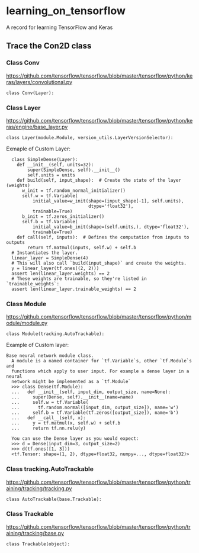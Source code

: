 # learning_on_tensorflow<br />
A record for learning TensorFlow and Keras<br />

## Trace the Con2D class<br />

### Class Conv<br />
https://github.com/tensorflow/tensorflow/blob/master/tensorflow/python/keras/layers/convolutional.py<br />
```
class Conv(Layer):
```


### Class Layer<br />
https://github.com/tensorflow/tensorflow/blob/master/tensorflow/python/keras/engine/base_layer.py
```
class Layer(module.Module, version_utils.LayerVersionSelector):
```
Exmaple of Custom Layer:<br />
```
  class SimpleDense(Layer):
    def __init__(self, units=32):
        super(SimpleDense, self).__init__()
        self.units = units
    def build(self, input_shape):  # Create the state of the layer (weights)
      w_init = tf.random_normal_initializer()
      self.w = tf.Variable(
          initial_value=w_init(shape=(input_shape[-1], self.units),
                               dtype='float32'),
          trainable=True)
      b_init = tf.zeros_initializer()
      self.b = tf.Variable(
          initial_value=b_init(shape=(self.units,), dtype='float32'),
          trainable=True)
    def call(self, inputs):  # Defines the computation from inputs to outputs
        return tf.matmul(inputs, self.w) + self.b
  # Instantiates the layer.
  linear_layer = SimpleDense(4)
  # This will also call `build(input_shape)` and create the weights.
  y = linear_layer(tf.ones((2, 2)))
  assert len(linear_layer.weights) == 2
  # These weights are trainable, so they're listed in `trainable_weights`:
  assert len(linear_layer.trainable_weights) == 2
```


### Class Module<br />
https://github.com/tensorflow/tensorflow/blob/master/tensorflow/python/module/module.py
```
class Module(tracking.AutoTrackable):
```
Example of Custom layer:
```
Base neural network module class.
  A module is a named container for `tf.Variable`s, other `tf.Module`s and
  functions which apply to user input. For example a dense layer in a neural
  network might be implemented as a `tf.Module`
  >>> class Dense(tf.Module):
  ...   def __init__(self, input_dim, output_size, name=None):
  ...     super(Dense, self).__init__(name=name)
  ...     self.w = tf.Variable(
  ...       tf.random.normal([input_dim, output_size]), name='w')
  ...     self.b = tf.Variable(tf.zeros([output_size]), name='b')
  ...   def __call__(self, x):
  ...     y = tf.matmul(x, self.w) + self.b
  ...     return tf.nn.relu(y)
  
  You can use the Dense layer as you would expect:
  >>> d = Dense(input_dim=3, output_size=2)
  >>> d(tf.ones([1, 3]))
  <tf.Tensor: shape=(1, 2), dtype=float32, numpy=..., dtype=float32)>

```

### Class tracking.AutoTrackable<br />
https://github.com/tensorflow/tensorflow/blob/master/tensorflow/python/training/tracking/tracking.py<br />
```
class AutoTrackable(base.Trackable):
```

### Class Trackable
https://github.com/tensorflow/tensorflow/blob/master/tensorflow/python/training/tracking/base.py<br />
```
class Trackable(object):
```






